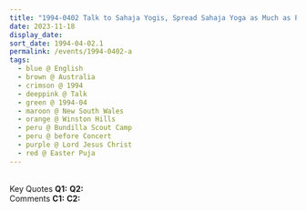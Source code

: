 ```yaml
---
title: "1994-0402 Talk to Sahaja Yogis, Spread Sahaja Yoga as Much as Possible or Money in Sahaja Yoga, before Concert on the day before Easter Pūjā, Bundilla Scout Camp, 6 Baden Powell Pl, Winston Hills (35 kms E of Sydney), New South Wales, Australia"
date: 2023-11-18
display_date: 
sort_date: 1994-04-02.1
permalink: /events/1994-0402-a
tags:
  - blue @ English
  - brown @ Australia
  - crimson @ 1994
  - deeppink @ Talk
  - green @ 1994-04
  - maroon @ New South Wales
  - orange @ Winston Hills 
  - peru @ Bundilla Scout Camp
  - peru @ before Concert  
  - purple @ Lord Jesus Christ
  - red @ Easter Puja
---
```


<br>

<wave-list>
  <list-title color="DarkSeaGreen" width="55">Key Quotes</list-title>
  <list-item color="BlanchedAlmond" width="280"><b>Q1:</b> <i></i></list-item>
  <list-item color="Lavender" width="280"><b>Q2:</b> <i></i></list-item>
</wave-list>

<br>

<wave-list>
  <list-title color="DarkSeaGreen" width="55">Comments</list-title>
  <list-item color="BlanchedAlmond" width="280"><b>C1:</b> <i></i></list-item>
  <list-item color="Lavender" width="280"><b>C2:</b> <i></i></list-item>
</wave-list>